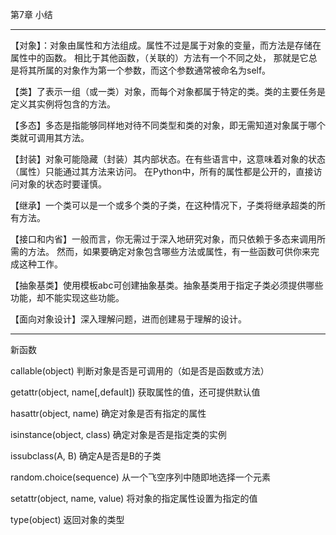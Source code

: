 第7章 小结

----------------------------------

【对象】：对象由属性和方法组成。属性不过是属于对象的变量，而方法是存储在属性中的函数。
相比于其他函数，（关联的）方法有一个不同之处，
那就是它总是将其所属的对象作为第一个参数，而这个参数通常被命名为self。

【类】了表示一组（或一类）对象，而每个对象都属于特定的类。类的主要任务是定义其实例将包含的方法。

【多态】多态是指能够同样地对待不同类型和类的对象，即无需知道对象属于哪个类就可调用其方法。

【封装】对象可能隐藏（封装）其内部状态。在有些语言中，这意味着对象的状态（属性）只能通过其方法来访问。
在Python中，所有的属性都是公开的，直接访问对象的状态时要谨慎。

【继承】一个类可以是一个或多个类的子类，在这种情况下，子类将继承超类的所有方法。

【接口和内省】一般而言，你无需过于深入地研究对象，而只依赖于多态来调用所需的方法。
然而，如果要确定对象包含哪些方法或属性，有一些函数可供你来完成这种工作。

【抽象基类】使用模板abc可创建抽象基类。抽象基类用于指定子类必须提供哪些功能，却不能实现这些功能。

【面向对象设计】深入理解问题，进而创建易于理解的设计。

------------------------

新函数

callable(object)  判断对象是否是可调用的（如是否是函数或方法）

getattr(object, name[,default])  获取属性的值，还可提供默认值

hasattr(object, name)  确定对象是否有指定的属性

isinstance(object, class)  确定对象是否是指定类的实例

issubclass(A, B)  确定A是否是B的子类

random.choice(sequence)  从一个飞空序列中随即地选择一个元素

setattr(object, name, value)  将对象的指定属性设置为指定的值

type(object)  返回对象的类型

